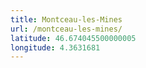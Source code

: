 ```yaml
---
title: Montceau-les-Mines
url: /montceau-les-mines/
latitude: 46.674045500000005
longitude: 4.3631681
---
```

